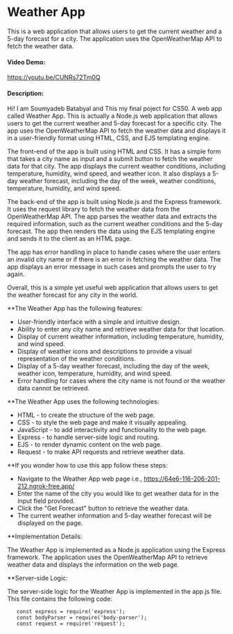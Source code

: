 
# Weather App

This is a web application that allows users to get the current weather and a 5-day forecast for a city. The application uses the OpenWeatherMap API to fetch the weather data.




#### Video Demo:

https://youtu.be/CUNRs72Tm0Q



#### Description:

Hi! I am Soumyadeb Batabyal and This my final poject for CS50. A web app called Weather App. This is actually a Node.js web application that allows users to get the current weather and 5-day forecast for a specific city. The app uses the OpenWeatherMap API to fetch the weather data and displays it in a user-friendly format using HTML, CSS, and EJS templating engine.

The front-end of the app is built using HTML and CSS. It has a simple form that takes a city name as input and a submit button to fetch the weather data for that city. The app displays the current weather conditions, including temperature, humidity, wind speed, and weather icon. It also displays a 5-day weather forecast, including the day of the week, weather conditions, temperature, humidity, and wind speed.

The back-end of the app is built using Node.js and the Express framework. It uses the request library to fetch the weather data from the OpenWeatherMap API. The app parses the weather data and extracts the required information, such as the current weather conditions and the 5-day forecast. The app then renders the data using the EJS templating engine and sends it to the client as an HTML page.

The app has error handling in place to handle cases where the user enters an invalid city name or if there is an error in fetching the weather data. The app displays an error message in such cases and prompts the user to try again.

Overall, this is a simple yet useful web application that allows users to get the weather forecast for any city in the world.

**The Weather App has the following features:

- User-friendly interface with a simple and intuitive design.
- Ability to enter any city name and retrieve weather data for that location.
- Display of current weather information, including temperature, humidity, and wind speed.
- Display of weather icons and descriptions to provide a visual representation of the weather conditions.
- Display of a 5-day weather forecast, including the day of the week, weather icon, temperature, humidity, and wind speed.
- Error handling for cases where the city name is not found or the weather data cannot be retrieved.

**The Weather App uses the following technologies:

- HTML - to create the structure of the web page.
- CSS - to style the web page and make it visually appealing.
- JavaScript - to add interactivity and functionality to the web page.
- Express - to handle server-side logic and routing.
- EJS - to render dynamic content on the web page.
- Request - to make API requests and retrieve weather data.


**If you wonder how to use this app follow these steps:

- Navigate to the Weather App web page i.e.,  https://64e6-116-206-201-212.ngrok-free.app/
- Enter the name of the city you would like to get weather data for in the input field provided.
- Click the "Get Forecast" button to retrieve the weather data.
- The current weather information and 5-day weather forecast will be displayed on the page.


**Implementation Details:

The Weather App is implemented as a Node.js application using the Express framework. The application uses the OpenWeatherMap API to retrieve weather data and displays the information on the web page.

**Server-side Logic:

The server-side logic for the Weather App is implemented in the app.js file. This file contains the following code:

```
   const express = require('express');
   const bodyParser = require('body-parser');
   const request = require('request');
   
```





